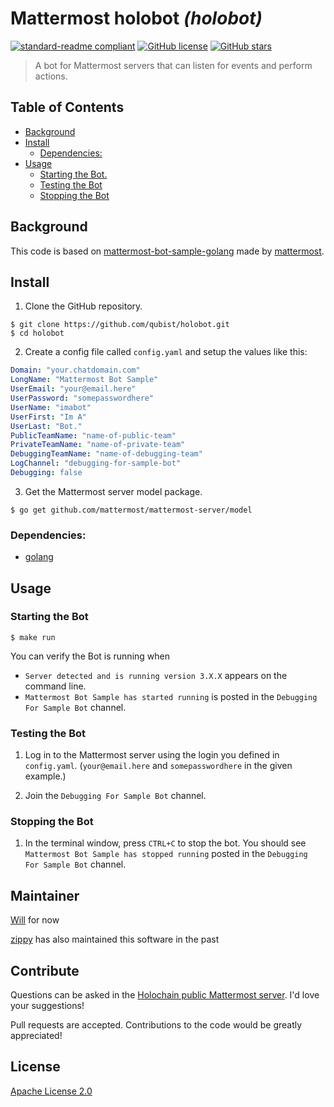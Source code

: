 # Mattermost holobot _(holobot)_

[![standard-readme compliant](https://img.shields.io/badge/readme%20style-standard-brightgreen.svg?style=flat)](https://github.com/RichardLitt/standard-readme)
[![GitHub license](https://img.shields.io/github/license/qubist/holobot.svg)](https://github.com/qubist/holobot/blob/master/LICENSE.txt)
[![GitHub stars](https://img.shields.io/github/stars/qubist/holobot.svg)](https://github.com/qubist/holobot/stargazers)

>  A bot for Mattermost servers that can listen for events and perform actions.

## Table of Contents

<!-- TOC depthFrom:2 depthTo:6 withLinks:1 updateOnSave:0 orderedList:0 -->

- [Background](#background)
- [Install](#install)
	- [Dependencies:](#dependencies)
- [Usage](#usage)
	- [Starting the Bot.](#starting-the-bot)
	- [Testing the Bot](#testing-the-bot)
	- [Stopping the Bot](#stopping-the-bot)

<!-- /TOC -->

## Background

This code is based on [mattermost-bot-sample-golang](https://github.com/mattermost/mattermost-bot-sample-golang) made by [mattermost](https://github.com/mattermost).

## Install

1. Clone the GitHub repository.
```
$ git clone https://github.com/qubist/holobot.git
$ cd holobot
```

2. Create a config file called `config.yaml` and setup the values like this:
```yaml
Domain: "your.chatdomain.com"
LongName: "Mattermost Bot Sample"
UserEmail: "your@email.here"
UserPassword: "somepasswordhere"
UserName: "imabot"
UserFirst: "Im A"
UserLast: "Bot."
PublicTeamName: "name-of-public-team"
PrivateTeamName: "name-of-private-team"
DebuggingTeamName: "name-of-debugging-team"
LogChannel: "debugging-for-sample-bot"
Debugging: false
```

3. Get the Mattermost server model package.
```
$ go get github.com/mattermost/mattermost-server/model
```

### Dependencies:
* [golang](https://golang.org/)

## Usage

### Starting the Bot
```
$ make run
```
You can verify the Bot is running when
  - `Server detected and is running version 3.X.X` appears on the command line.
  - `Mattermost Bot Sample has started running` is posted in the `Debugging For Sample Bot` channel.

### Testing the Bot
1. Log in to the Mattermost server using the login you defined in `config.yaml`. (`your@email.here` and `somepasswordhere` in the given example.)

2. Join the `Debugging For Sample Bot` channel.

### Stopping the Bot
1. In the terminal window, press `CTRL+C` to stop the bot. You should see `Mattermost Bot Sample has stopped running` posted in the `Debugging For Sample Bot` channel.

## Maintainer
[Will](https://github.com/qubist/) for now

[zippy](https://github.com/zippy/) has also maintained this software in the past

## Contribute
Questions can be asked in the [Holochain public Mattermost server](https://chat.holochain.net). I'd love your suggestions!

Pull requests are accepted. Contributions to the code would be greatly appreciated!

## License

[Apache License 2.0](/LICENSE.txt)
